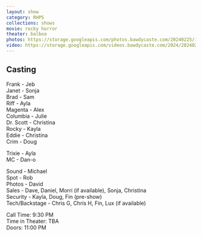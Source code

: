 ```yaml
---
layout: show
category: RHPS
collections: shows
movie: rocky horror
theater: balboa
photos: https://storage.googleapis.com/photos.bawdycaste.com/20240225/index.html
video: https://storage.googleapis.com/videos.bawdycaste.com/2024/20240225.mp4
---
```

## Casting

Frank - Jeb  
Janet - Sonja  
Brad - Sam  
Riff - Ayla  
Magenta - Alex  
Columbia - Julie  
Dr. Scott - Christina  
Rocky - Kayla  
Eddie - Christina  
Crim - Doug  

Trixie - Ayla  
MC - Dan-o  

Sound - Michael  
Spot - Rob  
Photos - David  
Sales - Dave, Daniel, Morri (if available), Sonja, Christina  
Security - Kayla, Doug, Fin (pre-show)  
Tech/Backstage - Chris G, Chris H, Fin, Lux (if available)  

Call Time: 9:30 PM  
Time in Theater: TBA  
Doors: 11:00 PM  
